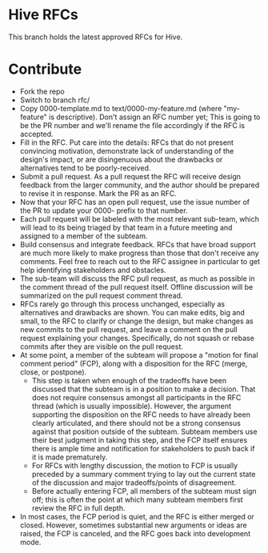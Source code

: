# Hive RFCs

This branch holds the latest approved RFCs for Hive.

# Contribute

- Fork the repo
- Switch to branch rfc/
- Copy 0000-template.md to text/0000-my-feature.md (where "my-feature" is descriptive). Don't assign an RFC number yet; This is going to be the PR number and we'll rename the file accordingly if the RFC is accepted.
- Fill in the RFC. Put care into the details: RFCs that do not present convincing motivation, demonstrate lack of understanding of the design's impact, or are disingenuous about the drawbacks or alternatives tend to be poorly-received.
- Submit a pull request. As a pull request the RFC will receive design feedback from the larger community, and the author should be prepared to revise it in response. Mark the PR as an RFC.
- Now that your RFC has an open pull request, use the issue number of the PR to update your 0000- prefix to that number.
- Each pull request will be labeled with the most relevant sub-team, which will lead to its being triaged by that team in a future meeting and assigned to a member of the subteam.
- Build consensus and integrate feedback. RFCs that have broad support are much more likely to make progress than those that don't receive any comments. Feel free to reach out to the RFC assignee in particular to get help identifying stakeholders and obstacles.
- The sub-team will discuss the RFC pull request, as much as possible in the comment thread of the pull request itself. Offline discussion will be summarized on the pull request comment thread.
- RFCs rarely go through this process unchanged, especially as alternatives and drawbacks are shown. You can make edits, big and small, to the RFC to clarify or change the design, but make changes as new commits to the pull request, and leave a comment on the pull request explaining your changes. Specifically, do not squash or rebase commits after they are visible on the pull request.
- At some point, a member of the subteam will propose a "motion for final comment period" (FCP), along with a disposition for the RFC (merge, close, or postpone).
    - This step is taken when enough of the tradeoffs have been discussed that the subteam is in a position to make a decision. That does not require consensus amongst all participants in the RFC thread (which is usually impossible). However, the argument supporting the disposition on the RFC needs to have already been clearly articulated, and there should not be a strong consensus against that position outside of the subteam. Subteam members use their best judgment in taking this step, and the FCP itself ensures there is ample time and notification for stakeholders to push back if it is made prematurely.
    - For RFCs with lengthy discussion, the motion to FCP is usually preceded by a summary comment trying to lay out the current state of the discussion and major tradeoffs/points of disagreement.
    - Before actually entering FCP, all members of the subteam must sign off; this is often the point at which many subteam members first review the RFC in full depth.
- In most cases, the FCP period is quiet, and the RFC is either merged or closed. However, sometimes substantial new arguments or ideas are raised, the FCP is canceled, and the RFC goes back into development mode.
